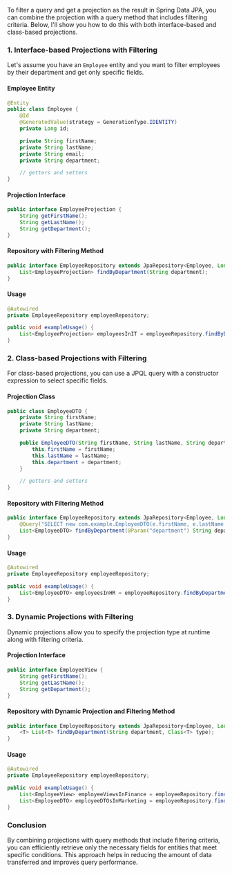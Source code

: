 To filter a query and get a projection as the result in Spring Data JPA, 
you can combine the projection with a query method that includes filtering criteria. 
Below, I'll show you how to do this with both interface-based and class-based projections.

### 1. Interface-based Projections with Filtering

Let's assume you have an `Employee` entity and you want to filter employees by their department 
and get only specific fields.

#### Employee Entity

```java
@Entity
public class Employee {
    @Id
    @GeneratedValue(strategy = GenerationType.IDENTITY)
    private Long id;

    private String firstName;
    private String lastName;
    private String email;
    private String department;

    // getters and setters
}
```
#### Projection Interface

```java
public interface EmployeeProjection {
    String getFirstName();
    String getLastName();
    String getDepartment();
}
```

#### Repository with Filtering Method

```java
public interface EmployeeRepository extends JpaRepository<Employee, Long> {
    List<EmployeeProjection> findByDepartment(String department);
}
```

#### Usage

```java
@Autowired
private EmployeeRepository employeeRepository;

public void exampleUsage() {
    List<EmployeeProjection> employeesInIT = employeeRepository.findByDepartment("IT");
}
```

### 2. Class-based Projections with Filtering

For class-based projections, you can use a JPQL query with a constructor expression to select specific fields.

#### Projection Class

```java
public class EmployeeDTO {
    private String firstName;
    private String lastName;
    private String department;

    public EmployeeDTO(String firstName, String lastName, String department) {
        this.firstName = firstName;
        this.lastName = lastName;
        this.department = department;
    }

    // getters and setters
}
```

#### Repository with Filtering Method

```java
public interface EmployeeRepository extends JpaRepository<Employee, Long> {
    @Query("SELECT new com.example.EmployeeDTO(e.firstName, e.lastName, e.department) FROM Employee e WHERE e.department = :department")
    List<EmployeeDTO> findByDepartment(@Param("department") String department);
}
```

#### Usage

```java
@Autowired
private EmployeeRepository employeeRepository;

public void exampleUsage() {
    List<EmployeeDTO> employeesInHR = employeeRepository.findByDepartment("HR");
}
```

### 3. Dynamic Projections with Filtering

Dynamic projections allow you to specify the projection type at runtime along with filtering criteria.

#### Projection Interface

```java
public interface EmployeeView {
    String getFirstName();
    String getLastName();
    String getDepartment();
}
```

#### Repository with Dynamic Projection and Filtering Method

```java
public interface EmployeeRepository extends JpaRepository<Employee, Long> {
    <T> List<T> findByDepartment(String department, Class<T> type);
}
```

#### Usage

```java
@Autowired
private EmployeeRepository employeeRepository;

public void exampleUsage() {
    List<EmployeeView> employeeViewsInFinance = employeeRepository.findByDepartment("Finance", EmployeeView.class);
    List<EmployeeDTO> employeeDTOsInMarketing = employeeRepository.findByDepartment("Marketing", EmployeeDTO.class);
}
```

### Conclusion

By combining projections with query methods that include filtering criteria, you can efficiently retrieve 
only the necessary fields for entities that meet specific conditions. This approach helps in reducing 
the amount of data transferred and improves query performance. 